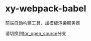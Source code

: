 # xy-webpack-babel
前端自动构建工具，加模板渲染服务器



请切换到[for_open_source](https://github.com/weivea/xy-webpack-babel/tree/for_open_source)分支
